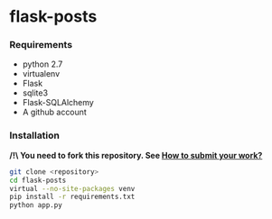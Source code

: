 flask-posts
===========================

### Requirements
* python 2.7
* virtualenv
* Flask
* sqlite3
* Flask-SQLAlchemy
* A github account

### Installation
**/!\ You need to fork this repository. See [How to submit your work?](#how-to-submit-your-work)**
```sh
git clone <repository>
cd flask-posts
virtual --no-site-packages venv
pip install -r requirements.txt
python app.py